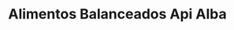 ---
title: "Alimentos Balanceados Api Alba"
url: /aguascalientes/alimentos-balanceados-api-alba/
shop: Landwirtschaftlich
---